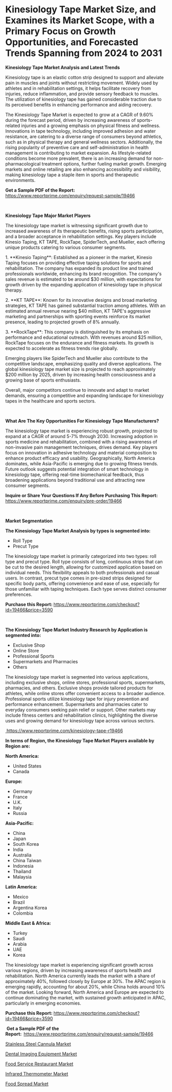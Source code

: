 <p><h1>Kinesiology Tape Market Size, and Examines its Market Scope, with a Primary Focus on Growth Opportunities, and Forecasted Trends Spanning from 2024 to 2031</h1></p><p><strong>Kinesiology Tape Market Analysis and Latest Trends</strong></p>
<p><p>Kinesiology tape is an elastic cotton strip designed to support and alleviate pain in muscles and joints without restricting movement. Widely used by athletes and in rehabilitation settings, it helps facilitate recovery from injuries, reduce inflammation, and provide sensory feedback to muscles. The utilization of kinesiology tape has gained considerable traction due to its perceived benefits in enhancing performance and aiding recovery.</p><p>The Kinesiology Tape Market is expected to grow at a CAGR of 9.60% during the forecast period, driven by increasing awareness of sports-related injuries and a growing emphasis on physical fitness and wellness. Innovations in tape technology, including improved adhesion and water resistance, are catering to a diverse range of consumers beyond athletics, such as in physical therapy and general wellness sectors. Additionally, the rising popularity of preventive care and self-administration in health management is contributing to market expansion. As lifestyle-related conditions become more prevalent, there is an increasing demand for non-pharmacological treatment options, further fueling market growth. Emerging markets and online retailing are also enhancing accessibility and visibility, making kinesiology tape a staple item in sports and therapeutic environments.</p></p>
<p><strong>Get a Sample PDF of the Report:&nbsp;</strong> <a href="https://www.reportprime.com/enquiry/request-sample/19466?utm_campaign=48&utm_medium=2&utm_source=Github&utm_content=ia&utm_term=23112024&utm_id=kinesiology-tape">https://www.reportprime.com/enquiry/request-sample/19466</a></p>
<p>&nbsp;</p>
<p><strong>Kinesiology Tape Major Market Players</strong></p>
<p><p>The kinesiology tape market is witnessing significant growth due to increased awareness of its therapeutic benefits, rising sports participation, and a broader acceptance in rehabilitation settings. Key players include Kinesio Taping, KT TAPE, RockTape, SpiderTech, and Mueller, each offering unique products catering to various consumer segments.</p><p>1. **Kinesio Taping**: Established as a pioneer in the market, Kinesio Taping focuses on providing effective taping solutions for sports and rehabilitation. The company has expanded its product line and trained professionals worldwide, enhancing its brand recognition. The company's sales revenue is estimated to be around $30 million, with expectations for growth driven by the expanding application of kinesiology tape in physical therapy.</p><p>2. **KT TAPE**: Known for its innovative designs and broad marketing strategies, KT TAPE has gained substantial traction among athletes. With an estimated annual revenue nearing $40 million, KT TAPE's aggressive marketing and partnerships with sporting events reinforce its market presence, leading to projected growth of 8% annually.</p><p>3. **RockTape**: This company is distinguished by its emphasis on performance and educational outreach. With revenues around $25 million, RockTape focuses on the endurance and fitness markets. Its growth is expected to accelerate as fitness trends rise globally.</p><p>Emerging players like SpiderTech and Mueller also contribute to the competitive landscape, emphasizing quality and diverse applications. The global kinesiology tape market size is projected to reach approximately $200 million by 2025, driven by increasing health consciousness and a growing base of sports enthusiasts.</p><p>Overall, major competitors continue to innovate and adapt to market demands, ensuring a competitive and expanding landscape for kinesiology tapes in the healthcare and sports sectors.</p></p>
<p>&nbsp;</p>
<p><strong>What Are The Key Opportunities For Kinesiology Tape Manufacturers?</strong></p>
<p><p>The kinesiology tape market is experiencing robust growth, projected to expand at a CAGR of around 5-7% through 2030. Increasing adoption in sports medicine and rehabilitation, combined with a rising awareness of non-invasive pain management techniques, drives demand. Key players focus on innovation in adhesive technology and material composition to enhance product efficacy and usability. Geographically, North America dominates, while Asia-Pacific is emerging due to growing fitness trends. Future outlook suggests potential integration of smart technology in kinesiology tape, offering real-time biomechanical feedback, thus broadening applications beyond traditional use and attracting new consumer segments.</p></p>
<p><strong>Inquire or Share Your Questions If Any Before Purchasing This Report:</strong> <a href="https://www.reportprime.com/enquiry/pre-order/19466?utm_campaign=48&utm_medium=2&utm_source=Github&utm_content=ia&utm_term=23112024&utm_id=kinesiology-tape">https://www.reportprime.com/enquiry/pre-order/19466</a></p>
<p>&nbsp;</p>
<p><strong>Market Segmentation</strong></p>
<p><strong>The Kinesiology Tape Market Analysis by types is segmented into:</strong></p>
<p><ul><li>Roll Type</li><li>Precut Type</li></ul></p>
<p><p>The kinesiology tape market is primarily categorized into two types: roll type and precut type. Roll type consists of long, continuous strips that can be cut to the desired length, allowing for customized application based on individual needs. This flexibility appeals to both professionals and casual users. In contrast, precut type comes in pre-sized strips designed for specific body parts, offering convenience and ease of use, especially for those unfamiliar with taping techniques. Each type serves distinct consumer preferences.</p></p>
<p><strong>Purchase this Report:&nbsp;</strong><a href="https://www.reportprime.com/checkout?id=19466&price=3590&utm_campaign=48&utm_medium=2&utm_source=Github&utm_content=ia&utm_term=23112024&utm_id=kinesiology-tape">https://www.reportprime.com/checkout?id=19466&price=3590</a></p>
<p>&nbsp;</p>
<p><strong>The Kinesiology Tape Market Industry Research by Application is segmented into:</strong></p>
<p><ul><li>Exclusive Shop</li><li>Online Store</li><li>Professional Sports</li><li>Supermarkets and Pharmacies</li><li>Others</li></ul></p>
<p><p>The kinesiology tape market is segmented into various applications, including exclusive shops, online stores, professional sports, supermarkets, pharmacies, and others. Exclusive shops provide tailored products for athletes, while online stores offer convenient access to a broader audience. Professional sports utilize kinesiology tape for injury prevention and performance enhancement. Supermarkets and pharmacies cater to everyday consumers seeking pain relief or support. Other markets may include fitness centers and rehabilitation clinics, highlighting the diverse uses and growing demand for kinesiology tape across various sectors.</p></p>
<p><a href="https://www.reportprime.com/kinesiology-tape-r19466?utm_campaign=48&utm_medium=2&utm_source=Github&utm_content=ia&utm_term=23112024&utm_id=kinesiology-tape">&nbsp;https://www.reportprime.com/kinesiology-tape-r19466</a></p>
<p><strong>In terms of Region, the Kinesiology Tape Market Players available by Region are:</strong></p>
<p>
    <p> <strong> North America: </strong>
        <ul>
            <li>United States</li>
            <li>Canada</li>
        </ul>
        </p> 
    <p> <strong> Europe: </strong>
        <ul>
            <li>Germany</li>
            <li>France</li>
            <li>U.K.</li>
            <li>Italy</li>
            <li>Russia</li>
        </ul>
        </p> 
    <p> <strong> Asia-Pacific: </strong>
        <ul>
            <li>China</li>
            <li>Japan</li>
            <li>South Korea</li>
            <li>India</li>
            <li>Australia</li>
            <li>China Taiwan</li>
            <li>Indonesia</li>
            <li>Thailand</li>
            <li>Malaysia</li>
        </ul>
        </p> 
    <p> <strong> Latin America: </strong>
        <ul>
            <li>Mexico</li>
            <li>Brazil</li>
            <li>Argentina Korea</li>
            <li>Colombia</li>
        </ul>
        </p> 
    <p> <strong> Middle East & Africa: </strong>
        <ul>
            <li>Turkey</li>
            <li>Saudi</li>
            <li>Arabia</li>
            <li>UAE</li>
            <li>Korea</li>
        </ul>
    </p>
    </p>
<p><p>The kinesiology tape market is experiencing significant growth across various regions, driven by increasing awareness of sports health and rehabilitation. North America currently leads the market with a share of approximately 40%, followed closely by Europe at 30%. The APAC region is emerging rapidly, accounting for about 20%, while China holds around 10% of the market. Looking forward, North America and Europe are expected to continue dominating the market, with sustained growth anticipated in APAC, particularly in emerging economies.</p></p>
<p><strong>Purchase this Report: </strong><a href="https://www.reportprime.com/checkout?id=19466&price=3590&utm_campaign=48&utm_medium=2&utm_source=Github&utm_content=ia&utm_term=23112024&utm_id=kinesiology-tape">https://www.reportprime.com/checkout?id=19466&price=3590</a></p>
<p>&nbsp;<strong>Get a Sample PDF of the Report:&nbsp;&nbsp;</strong><a href="https://www.reportprime.com/enquiry/request-sample/19466?utm_campaign=48&utm_medium=2&utm_source=Github&utm_content=ia&utm_term=23112024&utm_id=kinesiology-tape">https://www.reportprime.com/enquiry/request-sample/19466</a></p>
<p><strong></strong></p>
<p><p><a href="https://github.com/kathiestrine5ty/Market-Research-Report-List-1/blob/main/stainless-steel-cannula-market.md?utm_campaign=48&utm_medium=2&utm_source=Github&utm_content=ia&utm_term=23112024&utm_id=kinesiology-tape">Stainless Steel Cannula Market</a></p><p><a href="https://www.linkedin.com/pulse/robust-growth-anticipated-dental-imaging-equipment-market-t879e?utm_campaign=48&utm_medium=2&utm_source=Github&utm_content=ia&utm_term=23112024&utm_id=kinesiology-tape">Dental Imaging Equipment Market</a></p><p><a href="https://issuu.com/reportprime-2/docs/food-service-restaurant-market-size_fe5e4834b71259?utm_campaign=48&utm_medium=2&utm_source=Github&utm_content=ia&utm_term=23112024&utm_id=kinesiology-tape">Food Service Restaurant Market</a></p><p><a href="https://www.linkedin.com/pulse/anticipated-cagr-62-infrared-thermometer-market-analysis-report-nqwoe?utm_campaign=48&utm_medium=2&utm_source=Github&utm_content=ia&utm_term=23112024&utm_id=kinesiology-tape">Infrared Thermometer Market</a></p><p><a href="https://issuu.com/reportprime-2/docs/food-spread-market-size-2030.pptx_36f7d4fb5aa6c0?utm_campaign=48&utm_medium=2&utm_source=Github&utm_content=ia&utm_term=23112024&utm_id=kinesiology-tape">Food Spread Market</a></p></p>